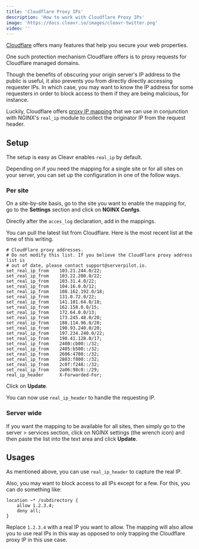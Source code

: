 ```yaml
---
title: 'Cloudflare Proxy IPs'
description: 'How to work with Cloudflare Proxy IPs'
image: 'https://docs.cleavr.io/images/cleavr-twitter.png'
video: ''
---
```


[Cloudflare](https://www.cloudflare.com/) offers many features that help you secure your web properties. 

One such protection mechanism Cloudflare offers is to proxy requests for Cloudflare managed domains. 

Though the benefits of obscuring your origin server's IP address to the public is useful, it also prevents you from directly
directly accessing requester IPs. In which case, you may want to know the IP address for some requesters in order
to block access to them if they are being malicious, for instance. 

Luckily, Cloudflare offers [proxy IP mapping](https://support.cloudflare.com/hc/en-us/articles/200170786-Restoring-original-visitor-IPs-logging-visitor-IP-addresses#12345681
) that we can use in conjunction with NGINX's `real_ip` module to collect the originator IP from the request header. 

## Setup
The setup is easy as Cleavr enables `real_ip` by default. 

Depending on if you need the mapping for a single site or for all sites on your server, you can set up the 
configuration in one of the follow ways. 

### Per site

On a site-by-site basis, go to the site you want to enable the mapping for, go to the **Settings** section and 
click on **NGINX Confgs**. 

Directly after the `acces_log` declaration, add in the mappings. 

You can pull the latest list from Cloudflare. Here is the most recent list at the time of this writing. 

```
# CloudFlare proxy addresses.
# Do not modify this list. If you believe the CloudFlare proxy address list is
# out of date, please contact support@serverpilot.io.
set_real_ip_from    103.21.244.0/22;
set_real_ip_from    103.22.200.0/22;
set_real_ip_from    103.31.4.0/22;
set_real_ip_from    104.16.0.0/12;
set_real_ip_from    108.162.192.0/18;
set_real_ip_from    131.0.72.0/22;
set_real_ip_from    141.101.64.0/18;
set_real_ip_from    162.158.0.0/15;
set_real_ip_from    172.64.0.0/13;
set_real_ip_from    173.245.48.0/20;
set_real_ip_from    188.114.96.0/20;
set_real_ip_from    190.93.240.0/20;
set_real_ip_from    197.234.240.0/22;
set_real_ip_from    198.41.128.0/17;
set_real_ip_from    2400:cb00::/32;
set_real_ip_from    2405:b500::/32;
set_real_ip_from    2606:4700::/32;
set_real_ip_from    2803:f800::/32;
set_real_ip_from    2c0f:f248::/32;
set_real_ip_from    2a06:98c0::/29;
real_ip_header      X-Forwarded-For;
```
Click on **Update**. 

You can now use `real_ip_header` to handle the requesting IP. 

### Server wide
If you want the mapping to be available for all sites, then simply go to the server > services section, click 
on NGINX settings (the wrench icon) and then paste the list into the text area and click **Update**. 


## Usages

As mentioned above, you can use `real_ip_header` to capture the real IP. 

Also, you may want to block access to all IPs except for a few. For this, you can do something like: 

```
location ~* /subdirectory {
    allow 1.2.3.4;
    deny all; 
}
```

Replace `1.2.3.4` with a real IP you want to allow. The mapping will also allow you to use real IPs in this way
as opposed to only trapping the Cloudflare proxy IP in this use case. 
